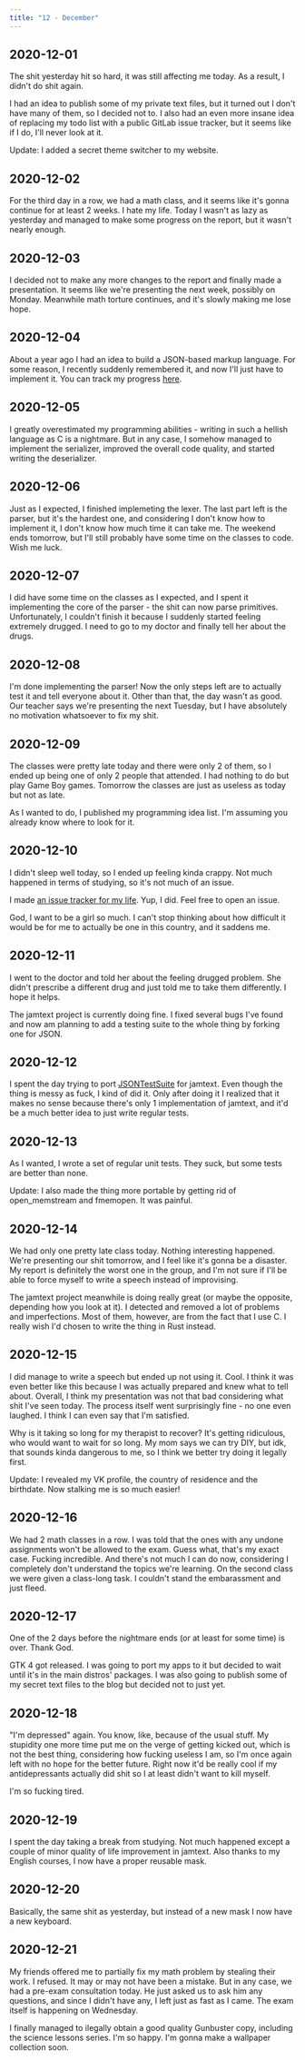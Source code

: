 ```yaml
---
title: "12 - December"
---
```


## 2020-12-01

The shit yesterday hit so hard, it was still affecting me today. As a
result, I didn't do shit again.

I had an idea to publish some of my private text files, but it turned
out I don't have many of them, so I decided not to. I also had an even
more insane idea of replacing my todo list with a public GitLab issue
tracker, but it seems like if I do, I'll never look at it.

Update: I added a secret theme switcher to my website.

## 2020-12-02

For the third day in a row, we had a math class, and it seems like
it's gonna continue for at least 2 weeks. I hate my life. Today I
wasn't as lazy as yesterday and managed to make some progress on the
report, but it wasn't nearly enough.

## 2020-12-03

I decided not to make any more changes to the report and finally made
a presentation. It seems like we're presenting the next week, possibly
on Monday. Meanwhile math torture continues, and it's slowly making me
lose hope.

## 2020-12-04

About a year ago I had an idea to build a JSON-based markup language.
For some reason, I recently suddenly remembered it, and now I'll just
have to implement it. You can track my progress [here].

[here]: https://gitlab.com/kirbykevinson/jamtext/

## 2020-12-05

I greatly overestimated my programming abilities - writing in such a
hellish language as C is a nightmare. But in any case, I somehow
managed to implement the serializer, improved the overall code
quality, and started writing the deserializer.

## 2020-12-06

Just as I expected, I finished implemeting the lexer. The last part
left is the parser, but it's the hardest one, and considering I don't
know how to implement it, I don't know how much time it can take me.
The weekend ends tomorrow, but I'll still probably have some time on
the classes to code. Wish me luck.

## 2020-12-07

I did have some time on the classes as I expected, and I spent it
implementing the core of the parser - the shit can now parse
primitives. Unfortunately, I couldn't finish it because I suddenly
started feeling extremely drugged. I need to go to my doctor and
finally tell her about the drugs.

## 2020-12-08

I'm done implementing the parser! Now the only steps left are to
actually test it and tell everyone about it. Other than that, the day
wasn't as good. Our teacher says we're presenting the next Tuesday,
but I have absolutely no motivation whatsoever to fix my shit.

## 2020-12-09

The classes were pretty late today and there were only 2 of them, so I
ended up being one of only 2 people that attended. I had nothing to do
but play Game Boy games. Tomorrow the classes are just as useless as
today but not as late.

As I wanted to do, I published my programming idea list. I'm assuming
you already know where to look for it.

## 2020-12-10

I didn't sleep well today, so I ended up feeling kinda crappy. Not
much happened in terms of studying, so it's not much of an issue.

I made [an issue tracker for my life]. Yup, I did. Feel free to open
an issue.

[an issue tracker for my life]: https://gitlab.com/kirbykevinson/life/

God, I want to be a girl so much. I can't stop thinking about how
difficult it would be for me to actually be one in this country, and
it saddens me.

## 2020-12-11

I went to the doctor and told her about the feeling drugged problem.
She didn't prescribe a different drug and just told me to take them
differently. I hope it helps.

The jamtext project is currently doing fine. I fixed several bugs I've
found and now am planning to add a testing suite to the whole thing by
forking one for JSON.

## 2020-12-12

I spent the day trying to port [JSONTestSuite] for jamtext. Even
though the thing is messy as fuck, I kind of did it. Only after doing
it I realized that it makes no sense because there's only 1
implementation of jamtext, and it'd be a much better idea to just
write regular tests.

[JSONTestSuite]: https://github.com/nst/JSONTestSuite/

## 2020-12-13

As I wanted, I wrote a set of regular unit tests. They suck, but some
tests are better than none.

Update: I also made the thing more portable by getting rid of
open\_memstream and fmemopen. It was painful.

## 2020-12-14

We had only one pretty late class today. Nothing interesting happened.
We're presenting our shit tomorrow, and I feel like it's gonna be a
disaster. My report is definitely the worst one in the group, and I'm
not sure if I'll be able to force myself to write a speech instead of
improvising.

The jamtext project meanwhile is doing really great (or maybe the
opposite, depending how you look at it). I detected and removed a lot
of problems and imperfections. Most of them, however, are from the
fact that I use C. I really wish I'd chosen to write the thing in Rust
instead.

## 2020-12-15

I did manage to write a speech but ended up not using it. Cool. I
think it was even better like this because I was actually prepared and
knew what to tell about. Overall, I think my presentation was not that
bad considering what shit I've seen today. The process itself went
surprisingly fine - no one even laughed. I think I can even say that
I'm satisfied.

Why is it taking so long for my therapist to recover? It's getting
ridiculous, who would want to wait for so long. My mom says we can try
DIY, but idk, that sounds kinda dangerous to me, so I think we better
try doing it legally first.

Update: I revealed my VK profile, the country of residence and the
birthdate. Now stalking me is so much easier!

## 2020-12-16

We had 2 math classes in a row. I was told that the ones with any
undone assignments won't be allowed to the exam. Guess what, that's my
exact case. Fucking incredible. And there's not much I can do now,
considering I completely don't understand the topics we're learning.
On the second class we were given a class-long task. I couldn't stand
the embarassment and just fleed.

## 2020-12-17

One of the 2 days before the nightmare ends (or at least for some
time) is over. Thank God.

GTK 4 got released. I was going to port my apps to it but decided to
wait until it's in the main distros' packages. I was also going to
publish some of my secret text files to the blog but decided not to
just yet.

## 2020-12-18

"I'm depressed" again. You know, like, because of the usual stuff. My
stupidity one more time put me on the verge of getting kicked out,
which is not the best thing, considering how fucking useless I am, so
I'm once again left with no hope for the better future. Right now it'd
be really cool if my antidepressants actually did shit so I at least
didn't want to kill myself.

I'm so fucking tired.

## 2020-12-19

I spent the day taking a break from studying. Not much happened except
a couple of minor quality of life improvement in jamtext. Also thanks
to my English courses, I now have a proper reusable mask.

## 2020-12-20

Basically, the same shit as yesterday, but instead of a new mask I now
have a new keyboard.

## 2020-12-21

My friends offered me to partially fix my math problem by stealing
their work. I refused. It may or may not have been a mistake. But in
any case, we had a pre-exam consultation today. He just asked us to
ask him any questions, and since I didn't have any, I left just as
fast as I came. The exam itself is happening on Wednesday.

I finally managed to ilegally obtain a good quality Gunbuster copy,
including the science lessons series. I'm so happy. I'm gonna make a
wallpaper collection soon.

